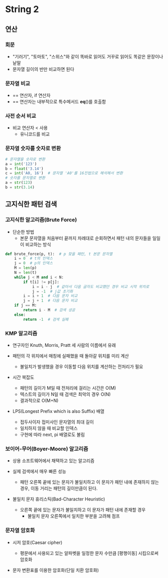 # String 2

## 연산

### 회문
- "기러기", "토마토", "스위스"와 같이 똑바로 읽어도 거꾸로 읽어도 똑같은 문장이나 낱말
- 문자열 길이의 반만 비교하면 된다

### 문자열 비교
- == 연산자, if 연산자
- == 연산자는 내부적으로 특수메서드 __eq__()를 호출함

### 사전 순서 비교
- 비교 연산자 < 사용
    - 유니코드를 비교

### 문자열 숫자를 숫자로 변환
```python
# 문자열을 숫자로 변환
a = int('123')
b = float('3.14')
c = int('A0, 16')  # 문자열 'A0'를 16진법으로 해석해서 변환
# 숫자를 문자열로 변환
a = str(123)
b = str(3.14)
```
## 고지식한 패턴 검색
### 고지식한 알고리즘(Brute Force)
- 단순한 방법
    - 본문 문자열을 처음부터 끝까지 차례대로 순회하면서 패턴 내의 문자들을 일일이 비교하는 방식
```python
def brute_force(p, t):  # p 찾을 패턴, t 본문 문자열
    i = 0  # t의 인덱스
    j = 0  # p의 인덱스
    M = len(p)
    N = len(t)
    while j < M and i < N:
        if t[i] != p[j]:
            i = i - j  # 같아서 다음 글자도 비교했던 경우 비교 시작 위치로
            j = -1  # j값 초기화
        i = i + 1  # 다음 문자 비교
        j = j + 1  # 다음 문자 비교
    if j == M:
        return i - M  # 검색 성공
    else:
        return -1  # 검색 실패 
```

### KMP 알고리즘
- 연구자인 Knuth, Morris, Pratt 세 사람의 이름에서 유래
- 패턴의 각 위치에서 매칭에 실패했을 때 돌아갈 위치를 미리 계산
    - 불일치가 발생했을 경우 이동할 다음 위치를 계산하는 전처리가 필요
- 시간 복잡도
    - 패턴의 길이가 M일 때 전처리에 걸리는 시간은 O(M)
    - 텍스트의 길이가 N일 때 검색은 최악의 경우 O(N)
    - 결과적으로 O(M+N)

- LPS(Longest Prefix which is also Suffix) 배열
    - 접두사이자 접미사인 문자열의 최대 길이
    - 일치하지 않을 때 비교할 인덱스
    - 구현에 따라 next, pi 배열로도 불림

### 보이어-무어(Boyer-Moore) 알고리즘
- 상용 소프트웨어에서 채택하고 있는 알고리즘
- 실제 검색에서 매우 빠른 성능
    - 패턴 오른쪽 끝에 있는 문자가 불일치하고 이 문자가 패턴 내에 존재하지 않는 경우, 이동 거리는 패턴의 길이만큼이 된다.

- 불일치 문자 휴리스틱(Bad-Character Heuristic)
    - 오른쪽 끝에 있는 문자가 불일치하고 이 문자가 패턴 내에 존재할 경우
        - 불일치 문자 오른쪽에서 일치한 부분을 고려해 점프

### 문자열 암호화
- 시저 암호(Caesar cipher)
    - 평문에서 사용되고 있는 알파벳을 일정한 문자 수만큼 [평행이동] 시킴으로써 암호화

- 문자 변환표를 이용한 암호화(단일 치환 암호화)
